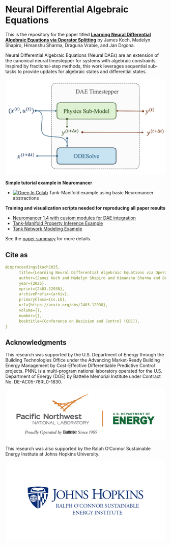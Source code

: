 # Neural Differential Algebraic Equations


This is the repository for the paper titled **[Learning Neural Differential Algebraic Equations via Operator Splitting](https://arxiv.org/abs/2403.12938)** by James Koch, Madelyn Shapiro, Himanshu Sharma, Draguna Vrabie, and Jan Drgona.

Neural Differential Algebraic Equations (Neural DAEs) are an extension of the canonical neural timestepper for systems with algebraic constraints. 
Inspired by fractional-step methods, this work leverages sequential sub-tasks to provide updates for algebraic states and differential states.

<p align="center">
  <img src="./figs/fig_01.png" width="500">  
</p>

**Simple tutorial example in Neuromancer**
+ <a target="_blank" href="https://colab.research.google.com/github/pnnl/NeuralDAEs/blob/master/training/tank_dae_example.ipynb">
  <img src="https://colab.research.google.com/assets/colab-badge.svg" alt="Open In Colab"/></a> Tank-Manifold example using basic Neuromancer abstractions


**Training and visualization scripts needed for reproducing all paper results**
+ [Neuromancer 1.4 with custom modules for DAE integration](https://github.com/pnnl/NeuralDAEs/tree/master/neuromancer-dae)
+ [Tank-Manifold Property Inference Example](https://github.com/pnnl/NeuralDAEs/blob/master/training/train_manifold.py)
+ [Tank Network Modeling Example](https://github.com/pnnl/NeuralDAEs/blob/master/training/train_network.py)


See the [paper summary](https://drgona.github.io/NeuralDAEs/) for more details.

## Cite as
```yaml
@inproceedings{koch2025,
      title={Learning Neural Differential Algebraic Equations via Operator Splitting}, 
      author={James Koch and Madelyn Shapiro and Himanshu Sharma and Draguna Vrabie and Jan Drgona},
      year={2025},
      eprint={2403.12938},
      archivePrefix={arXiv},
      primaryClass={cs.LG},
      url={https://arxiv.org/abs/2403.12938}, 
      volume={},
      number={},
      booktitle={Conference on Decision and Control (CDC)}, 
}
```


## Acknowledgments

This research was supported by the U.S. Department of Energy through the Building Technologies Office under the Advancing Market-Ready Building Energy Management by Cost-Effective Differentiable Predictive Control projects. PNNL is a multi-program national laboratory operated for the U.S. Department of Energy (DOE) by Battelle Memorial Institute under Contract No. DE-AC05-76RL0-1830.

<p align="center">
  <img src="figs/PNNL_logo.jpg" width="500">  
</p>


This research was also supported by the Ralph O’Connor Sustainable Energy Institute at Johns Hopkins University.

<p align="center">
  <img src="figs/JHU_logo.png" width="500">  
</p>




